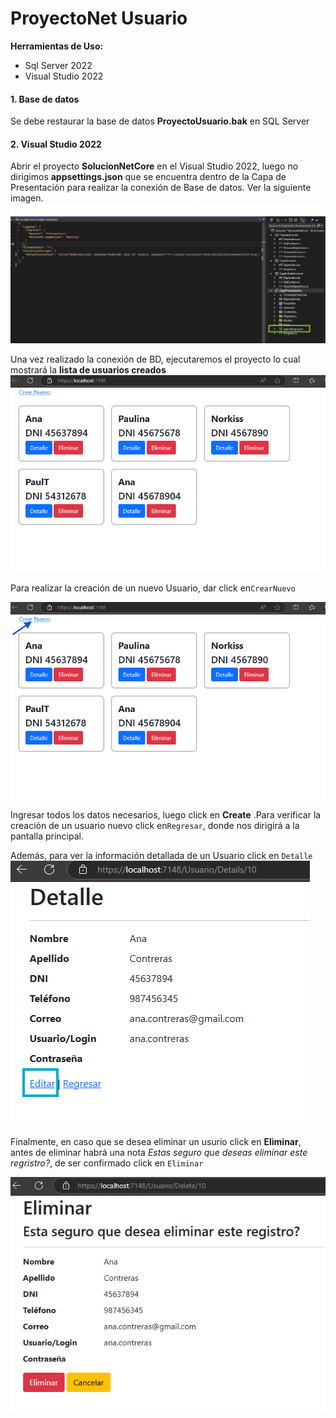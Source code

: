 # ProyectoNet Usuario
**Herramientas de Uso:**

- Sql Server 2022
- Visual Studio 2022

#### 1.  Base de datos 
Se debe restaurar la base de datos **ProyectoUsuario.bak** en SQL Server

#### 2.  Visual Studio 2022
Abrir el proyecto **SolucionNetCore** en el  Visual Studio 2022, luego no dirigimos **appsettings.json** que se encuentra dentro de  la Capa de Presentación para realizar la conexión de Base de datos. Ver la siguiente imagen.
![](https://github.com/NorkaPV/ProyectoNet/blob/main/Imagen.png)

Una vez realizado la conexión de BD, ejecutaremos el proyecto lo cual mostrará la **lista de usuarios creados**
![](https://github.com/NorkaPV/ProyectoNet/blob/main/ListaUsuario.png)

Para realizar la creación de un nuevo Usuario, dar click en`CrearNuevo`

![](https://github.com/NorkaPV/ProyectoNet/blob/main/BotonCreaar%20Usuario.png)

Ingresar todos los datos necesarios, luego click en **Create** .Para verificar la creación de un usuario nuevo click en`Regresar`, donde nos dirigirá  a la pantalla principal.

Además, para ver la información detallada de un Usuario click en `Detalle`
![](https://github.com/NorkaPV/ProyectoNet/blob/main/Detalle.png)

Finalmente, en caso que se desea eliminar un usurio click en **Eliminar**, antes de eliminar  habrá una nota *Estas seguro que deseas eliminar este regristro?*, de ser confirmado click en `Eliminar` 

![](https://github.com/NorkaPV/ProyectoNet/blob/main/Eliminar.png)


